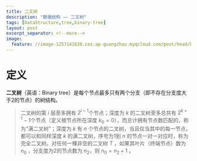 ```yaml
---
title: 二叉树
description: "数据结构 —— 二叉树"
tags: [DataStructure,tree,binary-tree]
layout: post
excerpt_separator: <!--more-->
image:
  feature: //image-1257141638.cos.ap-guangzhou.myqcloud.com/post/head/binary-tree.png
---
```


# 定义

**二叉树**（英语：Binary tree）是每个节点最多只有两个分支（即不存在分支度大于2的节点）的树结构。

> 二叉树的第 $i$ 层至多拥有 $2^{i-1}$个节点；深度为 $k$ 的二叉树至多总共有 $2^{k+1}-1$个节点（定义根节点所在深度 $k_{0}=0$），而总计拥有节点数匹配的，称为“满二叉树”；深度为 $k$ 有 $n$ 个节点的二叉树，当且仅当其中的每一节点，都可以和同样深度 $k$ 的满二叉树，序号为1到 $n$ 的节点一对一对应时，称为完全二叉树。对任何一棵非空的二叉树 $T$ ，如果其叶片（终端节点）数为 $n_0$ ，分支度为2的节点数为 $n_2$，则 $n_0=n_2+1$ 。


